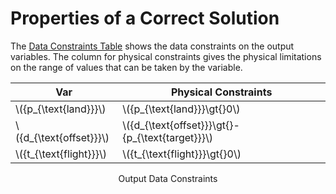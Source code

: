 # Properties of a Correct Solution

The [Data Constraints Table]() shows the data constraints on the output variables. The column for physical constraints gives the physical limitations on the range of values that can be taken by the variable.

|Var|Physical Constraints|
|-|-|
|\\({p_{\text{land}}}\\)|\\({p_{\text{land}}}\gt{}0\\)|
|\\({d_{\text{offset}}}\\)|\\({d_{\text{offset}}}\gt{}-{p_{\text{target}}}\\)|
|\\({t_{\text{flight}}}\\)|\\({t_{\text{flight}}}\gt{}0\\)|

<p align="center">Output Data Constraints</p>
